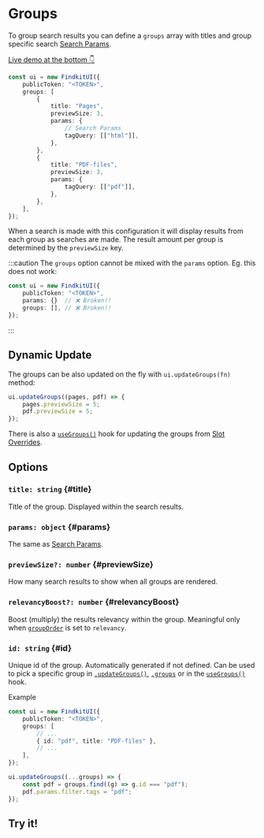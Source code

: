 # Groups

To group search results you can define a `groups` array with titles and group
specific search [Search Params](/ui/api/params).

[Live demo at the bottom 👇](#try-it)

```ts
const ui = new FindkitUI({
	publicToken: "<TOKEN>",
	groups: [
		{
			title: "Pages",
			previewSize: 3,
			params: {
				// Search Params
				tagQuery: [["html"]],
			},
		},
		{
			title: "PDF-files",
			previewSize: 3,
			params: {
				tagQuery: [["pdf"]],
			},
		},
	],
});
```

When a search is made with this configuration it will display results from each
group as searches are made. The result amount per group is determined by the
`previewSize` key.

:::caution
The `groups` option cannot be mixed with the `params` option. Eg. this does not work:

```ts
const ui = new FindkitUI({
	publicToken: "<TOKEN>",
	params: {}  // ❌ Broken!!
	groups: [], // ❌ Broken!!
});
```

:::

## Dynamic Update

The groups can be also updated on the fly with `ui.updateGroups(fn)` method:

```ts
ui.updateGroups((pages, pdf) => {
	pages.previewSize = 5;
	pdf.previewSize = 5;
});
```

There is also a [`useGroups()`](/ui/slot-overrides/hooks#usegroups) hook for updating the groups from [Slot Overrides](/ui/slot-overrides/).

## Options

<Api page="ui.groupdefinition" />

### `title: string` {#title}

Title of the group. Displayed within the search results.

### `params: object` {#params}

The same as [Search Params](/ui/api/params).

### `previewSize?: number` {#previewSize}

How many search results to show when all groups are rendered.

### `relevancyBoost?: number` {#relevancyBoost}

Boost (multiply) the results relevancy within the group. Meaningful only when
[`groupOrder`](/ui/api/#groupOrder) is set to `relevancy`.

### `id: string` {#id}

Unique id of the group. Automatically generated if not defined. Can be used to
pick a specific group in [`.updateGroups()`](/ui/api/#updateGroups),
[`.groups`](/ui/api/#groups) or in the
[`useGroups()`](/ui/slot-overrides/hooks#useGroups) hook.

Example

```ts
const ui = new FindkitUI({
	publicToken: "<TOKEN>",
	groups: [
		// ...
		{ id: "pdf", title: "PDF-files" },
		// ...
	],
});

ui.updateGroups((...groups) => {
	const pdf = groups.find((g) => g.id === "pdf");
	pdf.params.filter.tags = "pdf";
});
```

## Try it!

<Codesandbox example="static/grouping" />
